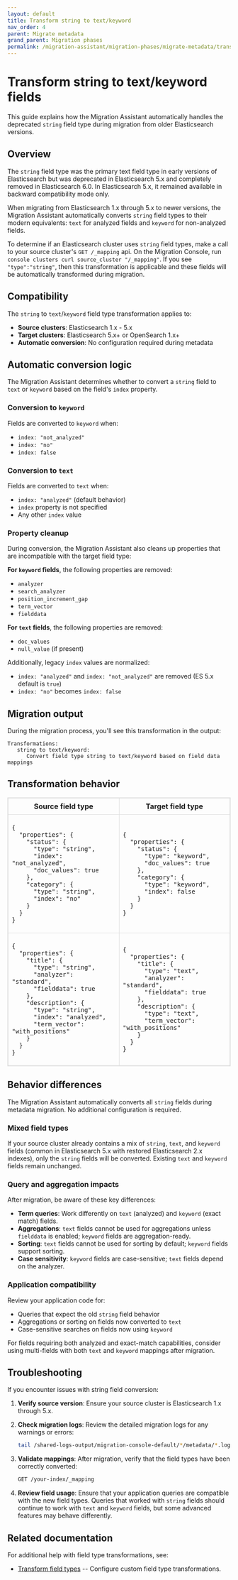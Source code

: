 ```yaml
---
layout: default
title: Transform string to text/keyword
nav_order: 4
parent: Migrate metadata
grand_parent: Migration phases
permalink: /migration-assistant/migration-phases/migrate-metadata/transform-string-text-keyword/
---
```


# Transform string to text/keyword fields


This guide explains how the Migration Assistant automatically handles the deprecated `string` field type during migration from older Elasticsearch versions.

## Overview

The `string` field type was the primary text field type in early versions of Elasticsearch but was deprecated in Elasticsearch 5.x and completely removed in Elasticsearch 6.0. In Elasticsearch 5.x, it remained available in backward compatibility mode only.

When migrating from Elasticsearch 1.x through 5.x to newer versions, the Migration Assistant automatically converts `string` field types to their modern equivalents: `text` for analyzed fields and `keyword` for non-analyzed fields.

To determine if an Elasticsearch cluster uses `string` field types, make a call to your source cluster's `GET /_mapping` api. On the Migration Console, run `console clusters curl source_cluster "/_mapping"`.  If you see `"type":"string"`, then this transformation is applicable and these fields will be automatically transformed during migration.

## Compatibility

The `string` to `text`/`keyword` field type transformation applies to:
- **Source clusters**: Elasticsearch 1.x - 5.x
- **Target clusters**: Elasticsearch 5.x+ or OpenSearch 1.x+
- **Automatic conversion**: No configuration required during metadata

## Automatic conversion logic

The Migration Assistant determines whether to convert a `string` field to `text` or `keyword` based on the field's `index` property.

### Conversion to `keyword`
Fields are converted to `keyword` when:
- `index: "not_analyzed"`
- `index: "no"`
- `index: false`

### Conversion to `text`
Fields are converted to `text` when:
- `index: "analyzed"` (default behavior)
- `index` property is not specified
- Any other `index` value

### Property cleanup

During conversion, the Migration Assistant also cleans up properties that are incompatible with the target field type:

**For `keyword` fields**, the following properties are removed:
- `analyzer`
- `search_analyzer`
- `position_increment_gap`
- `term_vector`
- `fielddata`

**For `text` fields**, the following properties are removed:
- `doc_values`
- `null_value` (if present)

Additionally, legacy `index` values are normalized:
- `index: "analyzed"` and `index: "not_analyzed"` are removed (ES 5.x default is `true`)
- `index: "no"` becomes `index: false`

## Migration output

During the migration process, you'll see this transformation in the output:

```
Transformations:
   string to text/keyword:
      Convert field type string to text/keyword based on field data mappings
```

## Transformation behavior

<table style="border-collapse: collapse; border: 1px solid #ddd;">
  <thead>
    <tr>
      <th style="border: 1px solid #ddd; padding: 8px;">Source field type</th>
      <th style="border: 1px solid #ddd; padding: 8px;">Target field type</th>
    </tr>
  </thead>
  <tbody>
    <tr>
      <td style="border: 1px solid #ddd; padding: 8px;">
        <pre><code>{
  "properties": {
    "status": {
      "type": "string",
      "index": "not_analyzed",
      "doc_values": true
    },
    "category": {
      "type": "string",
      "index": "no"
    }
  }
}</code></pre>
      </td>
      <td style="border: 1px solid #ddd; padding: 8px;">
        <pre><code>{
  "properties": {
    "status": {
      "type": "keyword",
      "doc_values": true
    },
    "category": {
      "type": "keyword",
      "index": false
    }
  }
}</code></pre>
      </td>
    </tr>
    <tr>
      <td style="border: 1px solid #ddd; padding: 8px;">
        <pre><code>{
  "properties": {
    "title": {
      "type": "string",
      "analyzer": "standard",
      "fielddata": true
    },
    "description": {
      "type": "string",
      "index": "analyzed",
      "term_vector": "with_positions"
    }
  }
}</code></pre>
      </td>
      <td style="border: 1px solid #ddd; padding: 8px;">
        <pre><code>{
  "properties": {
    "title": {
      "type": "text",
      "analyzer": "standard",
      "fielddata": true
    },
    "description": {
      "type": "text",
      "term_vector": "with_positions"
    }
  }
}</code></pre>
      </td>
    </tr>
  </tbody>
</table>

## Behavior differences

The Migration Assistant automatically converts all `string` fields during metadata migration. No additional configuration is required.

### Mixed field types

If your source cluster already contains a mix of `string`, `text`, and `keyword` fields (common in Elasticsearch 5.x with restored Elasticsearch 2.x indexes), only the `string` fields will be converted. Existing `text` and `keyword` fields remain unchanged.

### Query and aggregation impacts

After migration, be aware of these key differences:

- **Term queries**: Work differently on `text` (analyzed) and `keyword` (exact match) fields.
- **Aggregations**: `text` fields cannot be used for aggregations unless `fielddata` is enabled; `keyword` fields are aggregation-ready.
- **Sorting**: `text` fields cannot be used for sorting by default; `keyword` fields support sorting.
- **Case sensitivity**: `keyword` fields are case-sensitive; `text` fields depend on the analyzer.

### Application compatibility

Review your application code for:
- Queries that expect the old `string` field behavior
- Aggregations or sorting on fields now converted to `text`
- Case-sensitive searches on fields now using `keyword`

For fields requiring both analyzed and exact-match capabilities, consider using multi-fields with both `text` and `keyword` mappings after migration.

## Troubleshooting

If you encounter issues with string field conversion:

1. **Verify source version**: Ensure your source cluster is Elasticsearch 1.x through 5.x.

2. **Check migration logs**: Review the detailed migration logs for any warnings or errors:
   ```bash
   tail /shared-logs-output/migration-console-default/*/metadata/*.log
   ```

3. **Validate mappings**: After migration, verify that the field types have been correctly converted:
   ```bash
   GET /your-index/_mapping
   ```

4. **Review field usage**: Ensure that your application queries are compatible with the new field types. Queries that worked with `string` fields should continue to work with `text` and `keyword` fields, but some advanced features may behave differently.

## Related documentation

For additional help with field type transformations, see:
- [Transform field types]({{site.url}}{{site.baseurl}}/migration-assistant/migration-phases/migrate-metadata/handling-field-type-breaking-changes/) -- Configure custom field type transformations.

